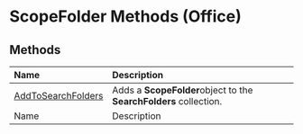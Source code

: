 
# ScopeFolder Methods (Office)

## Methods



|**Name**|**Description**|
|:-----|:-----|
| [AddToSearchFolders](e77e2406-b709-0f3e-736d-2fd56c7447e1.md)|Adds a  **ScopeFolder**object to the  **SearchFolders** collection.|
|Name|Description|
